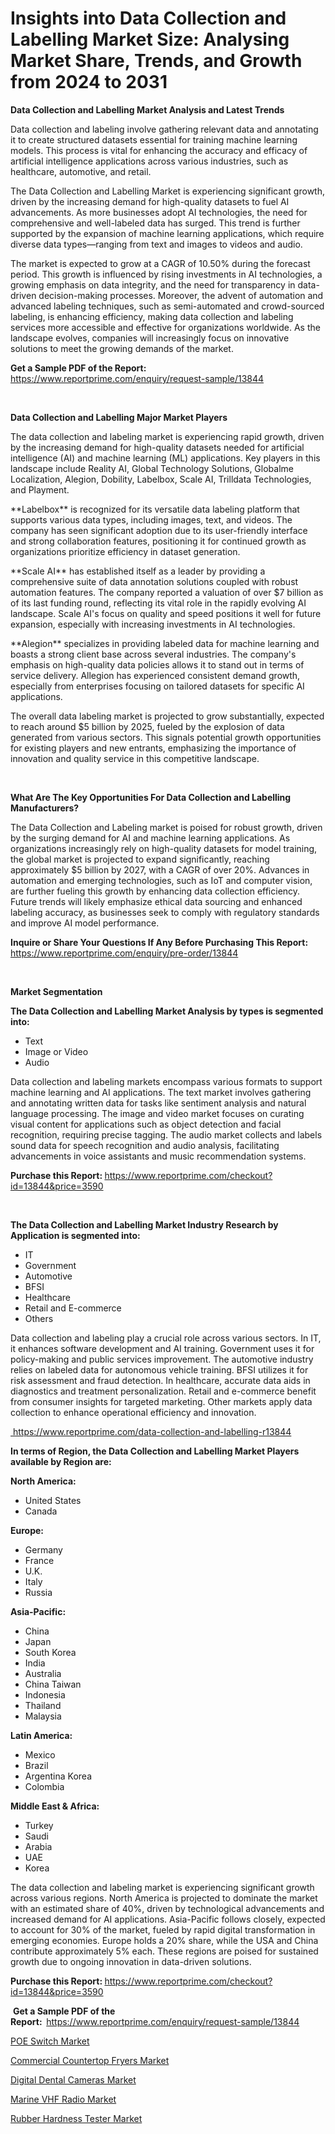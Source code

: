 <p><h1>Insights into Data Collection and Labelling Market Size: Analysing Market Share, Trends, and Growth from 2024 to 2031</h1></p><p><strong>Data Collection and Labelling Market Analysis and Latest Trends</strong></p>
<p><p>Data collection and labeling involve gathering relevant data and annotating it to create structured datasets essential for training machine learning models. This process is vital for enhancing the accuracy and efficacy of artificial intelligence applications across various industries, such as healthcare, automotive, and retail.</p><p>The Data Collection and Labelling Market is experiencing significant growth, driven by the increasing demand for high-quality datasets to fuel AI advancements. As more businesses adopt AI technologies, the need for comprehensive and well-labeled data has surged. This trend is further supported by the expansion of machine learning applications, which require diverse data types—ranging from text and images to videos and audio.</p><p>The market is expected to grow at a CAGR of 10.50% during the forecast period. This growth is influenced by rising investments in AI technologies, a growing emphasis on data integrity, and the need for transparency in data-driven decision-making processes. Moreover, the advent of automation and advanced labeling techniques, such as semi-automated and crowd-sourced labeling, is enhancing efficiency, making data collection and labeling services more accessible and effective for organizations worldwide. As the landscape evolves, companies will increasingly focus on innovative solutions to meet the growing demands of the market.</p></p>
<p><strong>Get a Sample PDF of the Report:&nbsp;</strong> <a href="https://www.reportprime.com/enquiry/request-sample/13844?utm_campaign=96&utm_medium=2&utm_source=Github&utm_content=ia&utm_term=11102024&utm_id=data-collection-and-labelling">https://www.reportprime.com/enquiry/request-sample/13844</a></p>
<p>&nbsp;</p>
<p><strong>Data Collection and Labelling Major Market Players</strong></p>
<p><p>The data collection and labeling market is experiencing rapid growth, driven by the increasing demand for high-quality datasets needed for artificial intelligence (AI) and machine learning (ML) applications. Key players in this landscape include Reality AI, Global Technology Solutions, Globalme Localization, Alegion, Dobility, Labelbox, Scale AI, Trilldata Technologies, and Playment.</p><p>**Labelbox** is recognized for its versatile data labeling platform that supports various data types, including images, text, and videos. The company has seen significant adoption due to its user-friendly interface and strong collaboration features, positioning it for continued growth as organizations prioritize efficiency in dataset generation. </p><p>**Scale AI** has established itself as a leader by providing a comprehensive suite of data annotation solutions coupled with robust automation features. The company reported a valuation of over $7 billion as of its last funding round, reflecting its vital role in the rapidly evolving AI landscape. Scale AI's focus on quality and speed positions it well for future expansion, especially with increasing investments in AI technologies.</p><p>**Alegion** specializes in providing labeled data for machine learning and boasts a strong client base across several industries. The company's emphasis on high-quality data policies allows it to stand out in terms of service delivery. Allegion has experienced consistent demand growth, especially from enterprises focusing on tailored datasets for specific AI applications.</p><p>The overall data labeling market is projected to grow substantially, expected to reach around $5 billion by 2025, fueled by the explosion of data generated from various sectors. This signals potential growth opportunities for existing players and new entrants, emphasizing the importance of innovation and quality service in this competitive landscape.</p></p>
<p>&nbsp;</p>
<p><strong>What Are The Key Opportunities For Data Collection and Labelling Manufacturers?</strong></p>
<p><p>The Data Collection and Labeling market is poised for robust growth, driven by the surging demand for AI and machine learning applications. As organizations increasingly rely on high-quality datasets for model training, the global market is projected to expand significantly, reaching approximately $5 billion by 2027, with a CAGR of over 20%. Advances in automation and emerging technologies, such as IoT and computer vision, are further fueling this growth by enhancing data collection efficiency. Future trends will likely emphasize ethical data sourcing and enhanced labeling accuracy, as businesses seek to comply with regulatory standards and improve AI model performance.</p></p>
<p><strong>Inquire or Share Your Questions If Any Before Purchasing This Report:</strong> <a href="https://www.reportprime.com/enquiry/pre-order/13844?utm_campaign=96&utm_medium=2&utm_source=Github&utm_content=ia&utm_term=11102024&utm_id=data-collection-and-labelling">https://www.reportprime.com/enquiry/pre-order/13844</a></p>
<p>&nbsp;</p>
<p><strong>Market Segmentation</strong></p>
<p><strong>The Data Collection and Labelling Market Analysis by types is segmented into:</strong></p>
<p><ul><li>Text</li><li>Image or Video</li><li>Audio</li></ul></p>
<p><p>Data collection and labeling markets encompass various formats to support machine learning and AI applications. The text market involves gathering and annotating written data for tasks like sentiment analysis and natural language processing. The image and video market focuses on curating visual content for applications such as object detection and facial recognition, requiring precise tagging. The audio market collects and labels sound data for speech recognition and audio analysis, facilitating advancements in voice assistants and music recommendation systems.</p></p>
<p><strong>Purchase this Report:&nbsp;</strong><a href="https://www.reportprime.com/checkout?id=13844&price=3590&utm_campaign=96&utm_medium=2&utm_source=Github&utm_content=ia&utm_term=11102024&utm_id=data-collection-and-labelling">https://www.reportprime.com/checkout?id=13844&price=3590</a></p>
<p>&nbsp;</p>
<p><strong>The Data Collection and Labelling Market Industry Research by Application is segmented into:</strong></p>
<p><ul><li>IT</li><li>Government</li><li>Automotive</li><li>BFSI</li><li>Healthcare</li><li>Retail and E-commerce</li><li>Others</li></ul></p>
<p><p>Data collection and labeling play a crucial role across various sectors. In IT, it enhances software development and AI training. Government uses it for policy-making and public services improvement. The automotive industry relies on labeled data for autonomous vehicle training. BFSI utilizes it for risk assessment and fraud detection. In healthcare, accurate data aids in diagnostics and treatment personalization. Retail and e-commerce benefit from consumer insights for targeted marketing. Other markets apply data collection to enhance operational efficiency and innovation.</p></p>
<p><a href="https://www.reportprime.com/data-collection-and-labelling-r13844?utm_campaign=96&utm_medium=2&utm_source=Github&utm_content=ia&utm_term=11102024&utm_id=data-collection-and-labelling">&nbsp;https://www.reportprime.com/data-collection-and-labelling-r13844</a></p>
<p><strong>In terms of Region, the Data Collection and Labelling Market Players available by Region are:</strong></p>
<p>
    <p> <strong> North America: </strong>
        <ul>
            <li>United States</li>
            <li>Canada</li>
        </ul>
        </p> 
    <p> <strong> Europe: </strong>
        <ul>
            <li>Germany</li>
            <li>France</li>
            <li>U.K.</li>
            <li>Italy</li>
            <li>Russia</li>
        </ul>
        </p> 
    <p> <strong> Asia-Pacific: </strong>
        <ul>
            <li>China</li>
            <li>Japan</li>
            <li>South Korea</li>
            <li>India</li>
            <li>Australia</li>
            <li>China Taiwan</li>
            <li>Indonesia</li>
            <li>Thailand</li>
            <li>Malaysia</li>
        </ul>
        </p> 
    <p> <strong> Latin America: </strong>
        <ul>
            <li>Mexico</li>
            <li>Brazil</li>
            <li>Argentina Korea</li>
            <li>Colombia</li>
        </ul>
        </p> 
    <p> <strong> Middle East & Africa: </strong>
        <ul>
            <li>Turkey</li>
            <li>Saudi</li>
            <li>Arabia</li>
            <li>UAE</li>
            <li>Korea</li>
        </ul>
    </p>
    </p>
<p><p>The data collection and labeling market is experiencing significant growth across various regions. North America is projected to dominate the market with an estimated share of 40%, driven by technological advancements and increased demand for AI applications. Asia-Pacific follows closely, expected to account for 30% of the market, fueled by rapid digital transformation in emerging economies. Europe holds a 20% share, while the USA and China contribute approximately 5% each. These regions are poised for sustained growth due to ongoing innovation in data-driven solutions.</p></p>
<p><strong>Purchase this Report: </strong><a href="https://www.reportprime.com/checkout?id=13844&price=3590&utm_campaign=96&utm_medium=2&utm_source=Github&utm_content=ia&utm_term=11102024&utm_id=data-collection-and-labelling">https://www.reportprime.com/checkout?id=13844&price=3590</a></p>
<p>&nbsp;<strong>Get a Sample PDF of the Report:&nbsp;&nbsp;</strong><a href="https://www.reportprime.com/enquiry/request-sample/13844?utm_campaign=96&utm_medium=2&utm_source=Github&utm_content=ia&utm_term=11102024&utm_id=data-collection-and-labelling">https://www.reportprime.com/enquiry/request-sample/13844</a></p>
<p><strong></strong></p>
<p><p><a href="https://issuu.com/reportprime-2/docs/poe-switch-market-size-2030.pptx_e3d07ab524f0d1?utm_campaign=96&utm_medium=2&utm_source=Github&utm_content=ia&utm_term=11102024&utm_id=data-collection-and-labelling">POE Switch Market</a></p><p><a href="https://www.linkedin.com/pulse/commercial-countertop-fryers-market-emerging-trends-future-rxdmf?utm_campaign=96&utm_medium=2&utm_source=Github&utm_content=ia&utm_term=11102024&utm_id=data-collection-and-labelling">Commercial Countertop Fryers Market</a></p><p><a href="https://www.linkedin.com/pulse/market-leaders-laggards-global-digital-dental-cameras-trends-forecast-owe6e?utm_campaign=96&utm_medium=2&utm_source=Github&utm_content=ia&utm_term=11102024&utm_id=data-collection-and-labelling">Digital Dental Cameras Market</a></p><p><a href="https://issuu.com/reportprime-2/docs/marine-vhf-radio-market-size-2030.p_2fa6288e8de1b1?utm_campaign=96&utm_medium=2&utm_source=Github&utm_content=ia&utm_term=11102024&utm_id=data-collection-and-labelling">Marine VHF Radio Market</a></p><p><a href="https://www.linkedin.com/pulse/global-rubber-hardness-tester-industry-analysis-share-growth-0m01c?utm_campaign=96&utm_medium=2&utm_source=Github&utm_content=ia&utm_term=11102024&utm_id=data-collection-and-labelling">Rubber Hardness Tester Market</a></p></p>